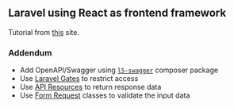 ## Laravel using React as frontend framework

Tutorial from [this](https://blog.pusher.com/react-laravel-application/) site.

### Addendum
- Add OpenAPI/Swagger using [`l5-swagger`](https://github.com/DarkaOnLine/L5-Swagger) composer package
- Use [Laravel Gates](https://laravel.com/docs/master/authorization#gates) to restrict access
- Use [API Resources](https://laravel.com/docs/master/eloquent-resources) to return response data
- Use [Form Request](https://laravel.com/docs/master/validation#form-request-validation) classes to validate the input data
